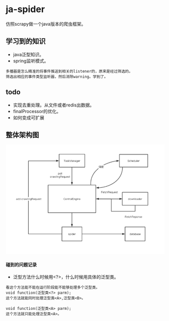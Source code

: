 # ja-spider
仿照scrapy做一个java版本的爬虫框架。


## 学习到的知识
- java泛型知识。
- spring监听模式。
```
多播器是怎么精准的将事件推送到相关的listener的，原来是经过筛选的。
筛选出相应的事件类型监听器，然后消除warning。学到了。
```

## todo
- 实现去重处理。从文件或者redis出数据。
- finalProcessor的优化。
- 如何变成可扩展



## 整体架构图
![img](./img/ja-spider-structure.png)



#### 碰到的问题记录
- 泛型方法什么时候用<?>，什么时候用具体的泛型类。
```
看这个方法能不能在运行阶段能不能够处理多个泛型类。
void function(泛型类<?> parm);
这个方法就能同时处理泛型类<A>,泛型类<B>。

void function(泛型类<A> parm);
这个方法就只能处理泛型类<A>。
```